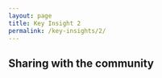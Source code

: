 ```yaml
---
layout: page
title: Key Insight 2
permalink: /key-insights/2/
---
```


## Sharing with the community
